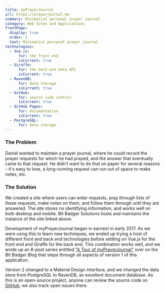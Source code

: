 ```yaml
---
title: myPrayerJournal
url: https://prayerjournal.me
summary: Minimalist personal prayer journal
category: Web Sites and Applications
frontPage:
  display: true
  order: 2
  text: Minimalist personal prayer journal
technologies:
  - Vue.js:
      for: the front-end
      isCurrent: true
  - Giraffe:
      for: the back-end data API
      isCurrent: true
  - RavenDB:
      for: data storage
      isCurrent: true
  - GitHub:
      for: source code control
      isCurrent: true
  - GitHub Pages:
      for: documentation
      isCurrent: true
  - PostgreSQL:
      for: data storage
---
```

### The Problem

Daniel wanted to maintain a prayer journal, where he could record the prayer requests for which he had prayed, and the answer that eventually came to that request. He didn&rsquo;t want to do that on paper for several reasons &ndash; it's easy to lose, a long-running request can run out of space to make notes, etc.

### The Solution

We created a site where users can enter requests, pray through lists of these requests, make notes on them, and follow them through until they are answered. The site stores no identifying information, and works well on both desktop and mobile. Bit Badger Solutions hosts and maintains the instance of the site linked above.

<hidden-section heading="The Process">

  Development of myPrayerJournal began in earnest in early 2017. As we were using this to learn new techniques, we ended up trying a host of different front and back end technologies before settling on Vue.js for the front end and Giraffe for the back end. This combination works well, and we wrote up an 8-post series entitled ["A Tour of myPrayerJournal"](https://blog.bitbadger.solutions/2018/a-tour-of-myprayerjournal/introduction.html "A Tour of myPrayerJournal: Introduction | The Bit Badger Blog") over on the _Bit Badger Blog_ that steps through all aspects of version 1 of this application.

  Version 2 changed to a Material Design interface, and we changed the data store from PostgreSQL to RavenDB, an excellent document database. As this is an open-source project, anyone can review the source code on [GitHub](https://github.com/bit-badger/myPrayerJournal); we also track open issues there.

</app-hide-section>
